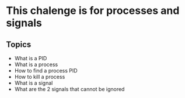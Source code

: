 # This chalenge is for processes and signals

## Topics

- What is a PID
- What is a process
- How to find a process PID
- How to kill a process
- What is a signal
- What are the 2 signals that cannot be ignored
